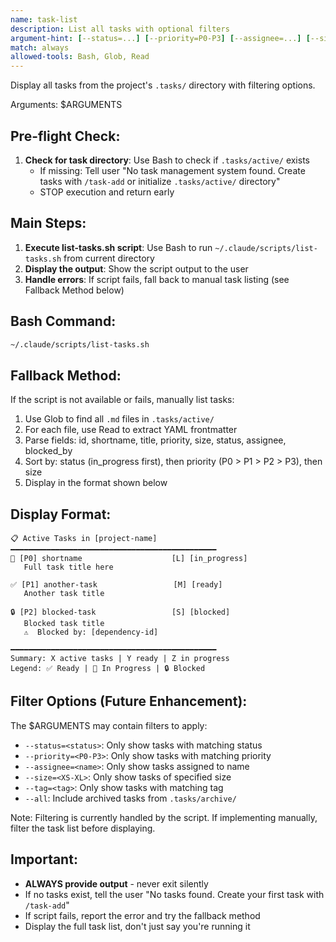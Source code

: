 ```yaml
---
name: task-list
description: List all tasks with optional filters
argument-hint: [--status=...] [--priority=P0-P3] [--assignee=...] [--size=XS-XL] [--tag=...] [--all]
match: always
allowed-tools: Bash, Glob, Read
---
```


Display all tasks from the project's `.tasks/` directory with filtering options.

Arguments: $ARGUMENTS

## Pre-flight Check:
1. **Check for task directory**: Use Bash to check if `.tasks/active/` exists
   - If missing: Tell user "No task management system found. Create tasks with `/task-add` or initialize `.tasks/active/` directory"
   - STOP execution and return early

## Main Steps:
1. **Execute list-tasks.sh script**: Use Bash to run `~/.claude/scripts/list-tasks.sh` from current directory
2. **Display the output**: Show the script output to the user
3. **Handle errors**: If script fails, fall back to manual task listing (see Fallback Method below)

## Bash Command:
```bash
~/.claude/scripts/list-tasks.sh
```

## Fallback Method:
If the script is not available or fails, manually list tasks:
1. Use Glob to find all `.md` files in `.tasks/active/`
2. For each file, use Read to extract YAML frontmatter
3. Parse fields: id, shortname, title, priority, size, status, assignee, blocked_by
4. Sort by: status (in_progress first), then priority (P0 > P1 > P2 > P3), then size
5. Display in the format shown below

## Display Format:
```
📋 Active Tasks in [project-name]
━━━━━━━━━━━━━━━━━━━━━━━━━━━━━━━━━━━━━━━━━━━━━━
🔄 [P0] shortname                    [L] [in_progress]
   Full task title here

✅ [P1] another-task                 [M] [ready]
   Another task title

🔒 [P2] blocked-task                 [S] [blocked]
   Blocked task title
   ⚠️  Blocked by: [dependency-id]

━━━━━━━━━━━━━━━━━━━━━━━━━━━━━━━━━━━━━━━━━━━━━━
Summary: X active tasks | Y ready | Z in progress
Legend: ✅ Ready | 🔄 In Progress | 🔒 Blocked
```

## Filter Options (Future Enhancement):
The $ARGUMENTS may contain filters to apply:
- `--status=<status>`: Only show tasks with matching status
- `--priority=<P0-P3>`: Only show tasks with matching priority
- `--assignee=<name>`: Only show tasks assigned to name
- `--size=<XS-XL>`: Only show tasks of specified size
- `--tag=<tag>`: Only show tasks with matching tag
- `--all`: Include archived tasks from `.tasks/archive/`

Note: Filtering is currently handled by the script. If implementing manually, filter the task list before displaying.

## Important:
- **ALWAYS provide output** - never exit silently
- If no tasks exist, tell the user "No tasks found. Create your first task with `/task-add`"
- If script fails, report the error and try the fallback method
- Display the full task list, don't just say you're running it
